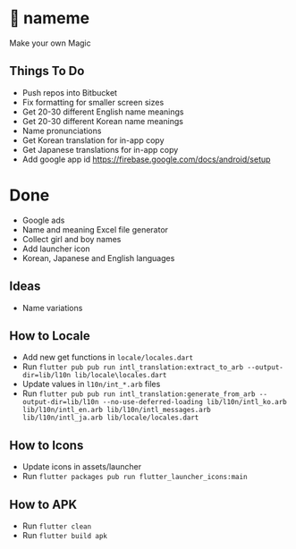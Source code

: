 # 🔮 nameme

Make your own Magic

## Things To Do
* Push repos into Bitbucket
* Fix formatting for smaller screen sizes
* Get 20-30 different English name meanings
* Get 20-30 different Korean name meanings
* Name pronunciations
* Get Korean translation for in-app copy
* Get Japanese translations for in-app copy
* Add google app id https://firebase.google.com/docs/android/setup

# Done
* Google ads
* Name and meaning Excel file generator
* Collect girl and boy names
* Add launcher icon
* Korean, Japanese and English languages

## Ideas
* Name variations 

## How to Locale
* Add new get functions in `locale/locales.dart`
* Run `flutter pub pub run intl_translation:extract_to_arb --output-dir=lib/l10n lib/locale\locales.dart`
* Update values in `l10n/int_*.arb` files
* Run `flutter pub pub run intl_translation:generate_from_arb --output-dir=lib/l10n --no-use-deferred-loading lib/l10n/intl_ko.arb lib/l10n/intl_en.arb lib/l10n/intl_messages.arb lib/l10n/intl_ja.arb lib/locale/locales.dart`

## How to Icons
* Update icons in assets/launcher
* Run `flutter packages pub run flutter_launcher_icons:main`

## How to APK
* Run `flutter clean`
* Run `flutter build apk`

